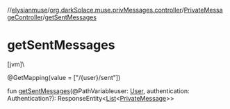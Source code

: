 //[elysianmuse](../../../index.md)/[org.darkSolace.muse.privMessages.controller](../index.md)/[PrivateMessageController](index.md)/[getSentMessages](get-sent-messages.md)

# getSentMessages

[jvm]\

@GetMapping(value = [&quot;/{user}/sent&quot;])

fun [getSentMessages](get-sent-messages.md)(@PathVariableuser: [User](../../org.darkSolace.muse.user.model/-user/index.md), authentication: Authentication?): ResponseEntity&lt;[List](https://kotlinlang.org/api/latest/jvm/stdlib/kotlin.collections/-list/index.html)&lt;[PrivateMessage](../../org.darkSolace.muse.privMessages.model/-private-message/index.md)&gt;&gt;
